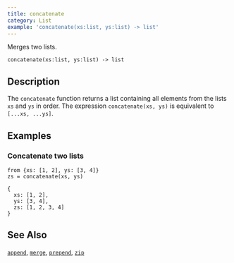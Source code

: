 ```yaml
---
title: concatenate
category: List
example: 'concatenate(xs:list, ys:list) -> list'
---
```



Merges two lists.

```tql
concatenate(xs:list, ys:list) -> list
```

## Description

The `concatenate` function returns a list containing all elements from the lists
`xs` and `ys` in order. The expression `concatenate(xs, ys)` is equivalent to
`[...xs, ...ys]`.

## Examples

### Concatenate two lists

```tql
from {xs: [1, 2], ys: [3, 4]}
zs = concatenate(xs, ys)
```

```tql
{
  xs: [1, 2],
  ys: [3, 4],
  zs: [1, 2, 3, 4]
}
```

## See Also

[`append`](/reference/functions/append),
[`merge`](/reference/functions/merge),
[`prepend`](/reference/functions/prepend),
[`zip`](/reference/functions/zip)
